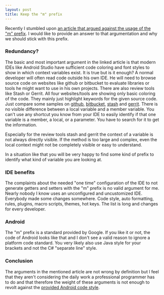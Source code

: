 ```yaml
---
layout: post
title: Keep the "m" prefix
---
```


Recently I stumbled upon [an article that argued against the usage of the "m" prefix](http://trevore.com/post/stop-it-m-prefix).
I would like to provide an answer to that argumentation and why we should stick with this prefix.

### Redundancy?

The basic and most important argument in the linked article is that modern IDEs like Android Studio have sufficient
code coloring and font styles to show in which context variables exist. It is true but is it enough?
A normal developer will often read code outside his own IDE. He will need to browse source code on websites like
github or bitbucket to evaluate libraries or tools he might want to use in his own projects. There are also review tools
like Stash or Gerrit.
All four websites/tools are showing only basic coloring of the code. They mainly just highlight keywords for the given
source code. Just compare some samples on
[github](https://github.com/android/platform_frameworks_support/blob/master/v4/java/android/support/v4/app/ActivityCompat.java),
[bitbucket](https://bitbucket.org/kugking/datas-for-android-android-studio/src/3f9a3be7ff5118e02ae11b1f24741b0b1cc6ed00/app/src/main/java/kavita/zocial365/app/datas/FullScreenImageActivity.java?at=master),
[stash](https://confluence.atlassian.com/download/attachments/300817283/STASH13_PRactivity.png?version=1&modificationDate=1349754860272&api=v2)
and [gerrit](https://android-review.googlesource.com/#/c/136041/2/services/core/java/com/android/server/wm/WindowManagerService.java).
There is no visible difference between a local variable and a member variable. You can't use any shortcut you know from
your IDE to easily identify if that one variable is a member, a local, or a parameter. You have to search for it to get
the information.

Especially for the review tools stash and gerrit the context of a variable is not always directly visible. If the method is
too large and complex, even the local context might not be completely visible or easy to understand.

In a situation like that you will be very happy to find some kind of prefix to identify what kind of variable you are
looking at.

### IDE benefits

The complaints about the needed "one time" configuration of the IDE to not generate getters and setters with the "m" prefix is no
valid argument for me. Nearly nobody I know uses an unconfigured and uncustomized IDE. Everybody made some changes
somewhere. Code style, auto formatting, rules, plugins, macro scripts, themes, hot keys. The list is long and changes
for every developer.

### Android

The "m" prefix is a standard provided by Google. If you like it or not, the code of Android looks like that and I don't
see a valid reason to ignore a platform code standard. You very likely also use Java style for your brackets and not
the C# "separate line" style.

### Conclusion

The arguments in the mentioned article are not wrong by definition but I feel that they aren't considering the daily
work a professional programmer has to do and that therefore the weight of these arguments is not enough to revolt against
the [provided Android code style](https://source.android.com/source/code-style.html).

